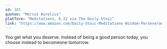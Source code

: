 ```yaml
---
id: 181
quotee: "Marcus Aurelius"
platform: "Meditations, 8.22 via The Daily Stoic"
link: "https://www.amazon.com/Daily-Stoic-Meditations-Wisdom-Perseverance-ebook/dp/B01HNJIJB2/ref=sr_1_1?ie=UTF8&qid=1493176790&sr=8-1&keywords=the+daily+stoic"
---
```


You get what you deserve. Instead of being a good person today, you choose instead to becomeone tomorrow.

